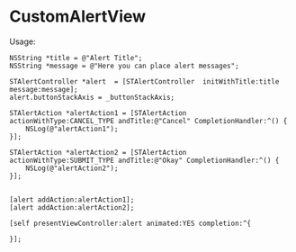 # CustomAlertView
Usage:

    
    
    NSString *title = @"Alert Title";
    NSString *message = @"Here you can place alert messages";
    
    STAlertController *alert  = [STAlertController  initWithTitle:title message:message];
    alert.buttonStackAxis = _buttonStackAxis;
    
    STAlertAction *alertAction1 = [STAlertAction actionWithType:CANCEL_TYPE andTitle:@"Cancel" CompletionHandler:^() {
        NSLog(@"alertAction1");
    }];
    
    STAlertAction *alertAction2 = [STAlertAction actionWithType:SUBMIT_TYPE andTitle:@"Okay" CompletionHandler:^() {
        NSLog(@"alertAction2");
    }];
    
    
    [alert addAction:alertAction1];
    [alert addAction:alertAction2];
    
    [self presentViewController:alert animated:YES completion:^{

    }];
